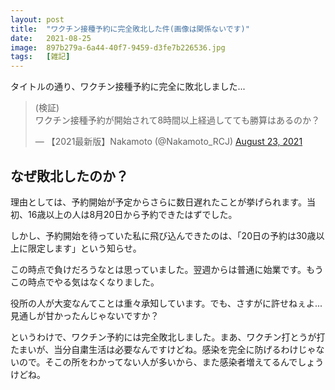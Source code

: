 ```yaml
---
layout: post
title:  "ワクチン接種予約に完全敗北した件(画像は関係ないです)"
date:   2021-08-25
image:  897b279a-6a44-40f7-9459-d3fe7b226536.jpg
tags:   [雑記]
---
```

タイトルの通り、ワクチン接種予約に完全に敗北しました...

<blockquote class="twitter-tweet"><p lang="ja" dir="ltr">(検証)<br>ワクチン接種予約が開始されて8時間以上経過してても勝算はあるのか？</p>&mdash; 【2021最新版】Nakamoto (@Nakamoto_RCJ) <a href="https://twitter.com/Nakamoto_RCJ/status/1429714570562576388?ref_src=twsrc%5Etfw">August 23, 2021</a></blockquote> <script async src="https://platform.twitter.com/widgets.js" charset="utf-8"></script>

## なぜ敗北したのか？

理由としては、予約開始が予定からさらに数日遅れたことが挙げられます。当初、16歳以上の人は8月20日から予約できたはずでした。

しかし、予約開始を待っていた私に飛び込んできたのは、「20日の予約は30歳以上に限定します」という知らせ。

この時点で負けだろうなとは思っていました。翌週からは普通に始業です。もうこの時点でやる気はなくなりました。

役所の人が大変なんてことは重々承知しています。でも、さすがに許せねぇよ... 見通しが甘かったんじゃないですか？

というわけで、ワクチン予約には完全敗北しました。まあ、ワクチン打とうが打たまいが、当分自粛生活は必要なんですけどね。感染を完全に防げるわけじゃないので。そこの所をわかってない人が多いから、また感染者増えてるんでしょうけどね。

